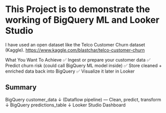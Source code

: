# This Project is to demonstrate the working of BigQuery ML and Looker Studio

I have used an open dataset like the Telco Customer Churn dataset (Kaggle).
    https://www.kaggle.com/blastchar/telco-customer-churn

What You Want To Achieve
✅ Ingest or prepare your customer data
✅ Predict churn risk (could call BigQuery ML model inside)
✅ Store cleaned + enriched data back into BigQuery
✅ Visualize it later in Looker

## Summary
BigQuery customer_data
    ↓
(Dataflow pipeline) — Clean, predict, transform
    ↓
BigQuery predictions_table
    ↓
Looker Studio Dashboard


